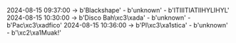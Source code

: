 2024-08-15 09:37:00 -> b'Blackshape' - b'unknown' - b'ITIIITIATIIHYLIHYL'
2024-08-15 10:30:00 -> b'Disco Bah\xc3\xada' - b'unknown' - b'Pac\xc3\xadfico'
2024-08-15 10:36:00 -> b'Pl\xc3\xa1stica' - b'unknown' - b'\xc2\xa1Muak!'

